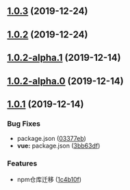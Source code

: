 ## [1.0.3](https://github.com/halobear/npm-packages/compare/v1.0.2...v1.0.3) (2019-12-24)



## [1.0.2](https://github.com/halobear/npm-packages/compare/v1.0.2-alpha.1...v1.0.2) (2019-12-24)



## [1.0.2-alpha.1](https://github.com/halobear/npm-packages/compare/v1.0.2-alpha.0...v1.0.2-alpha.1) (2019-12-14)



## [1.0.2-alpha.0](https://github.com/halobear/npm-packages/compare/v1.0.1...v1.0.2-alpha.0) (2019-12-14)



## [1.0.1](https://github.com/halobear/npm-packages/compare/v1.0.0...v1.0.1) (2019-12-14)


### Bug Fixes

* package.json ([03377eb](https://github.com/halobear/npm-packages/commit/03377eb2e59aec1bf3e0e75608478225eefd03e2))
* **vue:** package.json ([3bb63df](https://github.com/halobear/npm-packages/commit/3bb63dfe3de2324b9bf3c9f352f086b32af6843a))


### Features

* npm仓库迁移 ([1c4b10f](https://github.com/halobear/npm-packages/commit/1c4b10f402b3d601be9a4cf062b99c025b50c5a7))



